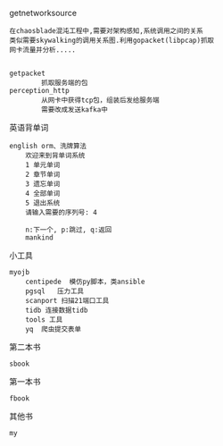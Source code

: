 getnetworksource
    
    在chaosblade混沌工程中,需要对架构感知,系统调用之间的关系
    类似需要skywalking的调用关系图.利用gopacket(libpcap)抓取
    网卡流量并分析.....
    
    
    getpacket 
    		抓取服务端的包
    perception_http
    		从网卡中获得tcp包，组装后发给服务端
			需要改成发送kafka中
    	    

英语背单词

    english orm、洗牌算法
        欢迎来到背单词系统
        1 单元单词
        2 章节单词
        3 遗忘单词
        4 全部单词
        5 退出系统
        请输入需要的序列号: 4
        
        n:下一个, p:跳过, q:返回
        mankind   

    
小工具

    myojb
        centipede  模仿py脚本，类ansible
        pgsql   压力工具
        scanport 扫描21端口工具
        tidb 连接数据tidb
        tools 工具
        yq  爬虫提交表单
第二本书

    sbook    
第一本书

    fbook
    
其他书

    my